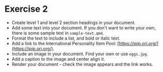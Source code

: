 # Exercise 2

* Create level 1 and level 2 section headings in your document.
* Add some text into your document. If you don't want to write your own, there is some sample text in `sample-text.qmd`.
* Format the text to include a list, and bold or italic text.
* Add a link to the International Personality Item Pool: [https://ipip.ori.org/](https://ipip.ori.org/).
* Include an image in your document. Find your own or use `eggs.jpg`.
* Add a caption to the image and center align it.
* Render your document - check the image appears and the link works.
